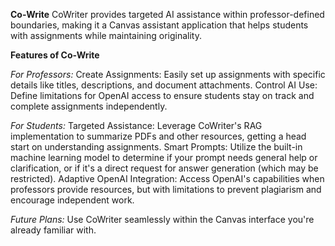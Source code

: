 **Co-Write**
CoWriter provides targeted AI assistance within professor-defined boundaries, making it a Canvas assistant application that helps students with assignments while maintaining originality.

**Features of Co-Write**

*For Professors:*
Create Assignments: Easily set up assignments with specific details like titles, descriptions, and document attachments.
Control AI Use: Define limitations for OpenAI access to ensure students stay on track and complete assignments independently.

*For Students:*
Targeted Assistance: Leverage CoWriter's RAG implementation to summarize PDFs and other resources, getting a head start on understanding assignments.
Smart Prompts: Utilize the built-in machine learning model to determine if your prompt needs general help or clarification, or if it's a direct request for answer generation (which may be restricted).
Adaptive OpenAI Integration: Access OpenAI's capabilities when professors provide resources, but with limitations to prevent plagiarism and encourage independent work.

*Future Plans:*
Use CoWriter seamlessly within the Canvas interface you're already familiar with.


